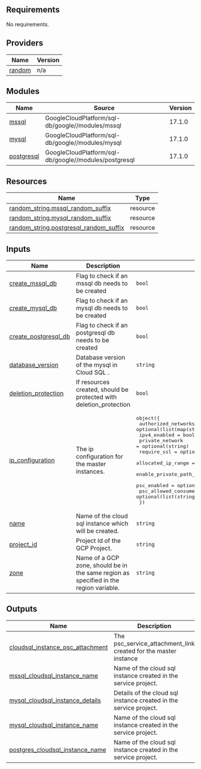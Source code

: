 <!-- BEGIN_TF_DOCS -->
## Requirements

No requirements.

## Providers

| Name | Version |
|------|---------|
| <a name="provider_random"></a> [random](#provider\_random) | n/a |

## Modules

| Name | Source | Version |
|------|--------|---------|
| <a name="module_mssql"></a> [mssql](#module\_mssql) | GoogleCloudPlatform/sql-db/google//modules/mssql | 17.1.0 |
| <a name="module_mysql"></a> [mysql](#module\_mysql) | GoogleCloudPlatform/sql-db/google//modules/mysql | 17.1.0 |
| <a name="module_postgresql"></a> [postgresql](#module\_postgresql) | GoogleCloudPlatform/sql-db/google//modules/postgresql | 17.1.0 |

## Resources

| Name | Type |
|------|------|
| [random_string.mssql_random_suffix](https://registry.terraform.io/providers/hashicorp/random/latest/docs/resources/string) | resource |
| [random_string.mysql_random_suffix](https://registry.terraform.io/providers/hashicorp/random/latest/docs/resources/string) | resource |
| [random_string.postgresql_random_suffix](https://registry.terraform.io/providers/hashicorp/random/latest/docs/resources/string) | resource |

## Inputs

| Name | Description | Type | Default | Required |
|------|-------------|------|---------|:--------:|
| <a name="input_create_mssql_db"></a> [create\_mssql\_db](#input\_create\_mssql\_db) | Flag to check if an mssql db needs to be created | `bool` | `false` | no |
| <a name="input_create_mysql_db"></a> [create\_mysql\_db](#input\_create\_mysql\_db) | Flag to check if an mysql db needs to be created | `bool` | `true` | no |
| <a name="input_create_postgresql_db"></a> [create\_postgresql\_db](#input\_create\_postgresql\_db) | Flag to check if an postgresql db needs to be created | `bool` | `false` | no |
| <a name="input_database_version"></a> [database\_version](#input\_database\_version) | Database version of the mysql in Cloud SQL . | `string` | n/a | yes |
| <a name="input_deletion_protection"></a> [deletion\_protection](#input\_deletion\_protection) | If resources created, should be protected with deletion\_protection | `bool` | `true` | no |
| <a name="input_ip_configuration"></a> [ip\_configuration](#input\_ip\_configuration) | The ip configuration for the master instances. | <pre>object({<br>    authorized_networks                           = optional(list(map(string)))<br>    ipv4_enabled                                  = bool<br>    private_network                               = optional(string)<br>    require_ssl                                   = optional(bool)<br>    allocated_ip_range                            = optional(string)<br>    enable_private_path_for_google_cloud_services = optional(bool)<br>    psc_enabled                                   = optional(bool)<br>    psc_allowed_consumer_projects                 = optional(list(string))<br>  })</pre> | <pre>{<br>  "allocated_ip_range": null,<br>  "authorized_networks": [],<br>  "enable_private_path_for_google_cloud_services": false,<br>  "ipv4_enabled": true,<br>  "private_network": null,<br>  "psc_allowed_consumer_projects": [],<br>  "psc_enabled": false,<br>  "require_ssl": null<br>}</pre> | no |
| <a name="input_name"></a> [name](#input\_name) | Name of the cloud sql instance which will be created. | `string` | n/a | yes |
| <a name="input_project_id"></a> [project\_id](#input\_project\_id) | Project Id of the GCP Project. | `string` | n/a | yes |
| <a name="input_zone"></a> [zone](#input\_zone) | Name of a GCP zone, should be in the same region as specified in the region variable. | `string` | n/a | yes |

## Outputs

| Name | Description |
|------|-------------|
| <a name="output_cloudsql_instance_psc_attachment"></a> [cloudsql\_instance\_psc\_attachment](#output\_cloudsql\_instance\_psc\_attachment) | The psc\_service\_attachment\_link created for the master instance |
| <a name="output_mssql_cloudsql_instance_name"></a> [mssql\_cloudsql\_instance\_name](#output\_mssql\_cloudsql\_instance\_name) | Name of the cloud sql instance created in the service project. |
| <a name="output_mysql_cloudsql_instance_details"></a> [mysql\_cloudsql\_instance\_details](#output\_mysql\_cloudsql\_instance\_details) | Details of the cloud sql instance created in the service project. |
| <a name="output_mysql_cloudsql_instance_name"></a> [mysql\_cloudsql\_instance\_name](#output\_mysql\_cloudsql\_instance\_name) | Name of the cloud sql instance created in the service project. |
| <a name="output_postgres_cloudsql_instance_name"></a> [postgres\_cloudsql\_instance\_name](#output\_postgres\_cloudsql\_instance\_name) | Name of the cloud sql instance created in the service project. |
<!-- END_TF_DOCS -->